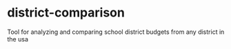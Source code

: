 # district-comparison
Tool for analyzing and comparing school district budgets from any district in the usa
